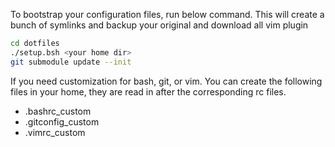 To bootstrap your configuration files, run below command.  This will create a bunch of symlinks and backup your original and download all vim plugin

```bash
cd dotfiles
./setup.bsh <your home dir>
git submodule update --init
```

If you need customization for bash, git, or vim.  You can create the following files in your home, they are read in after the
corresponding rc files.

* .bashrc_custom
* .gitconfig_custom
* .vimrc_custom
